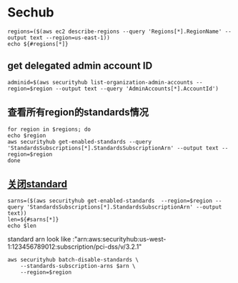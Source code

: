 # Sechub
```
regions=($(aws ec2 describe-regions --query 'Regions[*].RegionName' --output text --region=us-east-1))
echo ${#regions[*]}
```
## get delegated admin account ID
```
adminid=$(aws securityhub list-organization-admin-accounts --region=$region --output text --query 'AdminAccounts[*].AccountId') 

```
## 查看所有region的standards情况
```
for region in $regions; do
echo $region
aws securityhub get-enabled-standards --query 'StandardsSubscriptions[*].StandardsSubscriptionArn' --output text --region=$region
done
```
## [关闭standard](https://docs.aws.amazon.com/cli/latest/reference/securityhub/batch-disable-standards.html)
```
sarns=($(aws securityhub get-enabled-standards  --region=$region --query 'StandardsSubscriptions[*].StandardsSubscriptionArn' --output text)) 
len=${#sarns[*]}
echo $len
```
standard arn look like :"arn:aws:securityhub:us-west-1:123456789012:subscription/pci-dss/v/3.2.1"
```
aws securityhub batch-disable-standards \
    --standards-subscription-arns $arn \
    --region=$region
```

